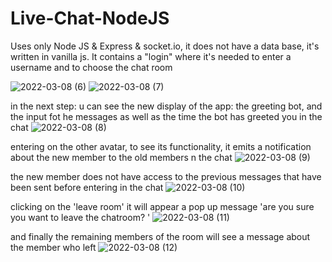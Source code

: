 # Live-Chat-NodeJS

Uses only Node JS & Express & socket.io, it does not have a data base, it's written in vanilla js. It contains a "login" where it's needed to enter a username and to choose the chat room

![2022-03-08 (6)](https://user-images.githubusercontent.com/71931876/157219222-af7cb5cc-a10b-4080-bca3-ef15a838a3fd.png)
![2022-03-08 (7)](https://user-images.githubusercontent.com/71931876/157219230-2a89ec24-41f5-463d-a2eb-99f9b5d8e03f.png)

in the next step: u can see the new display of the app: the greeting bot, and the input fot he messages as well as the time the bot has greeted you in the chat
![2022-03-08 (8)](https://user-images.githubusercontent.com/71931876/157219491-3cba339d-a617-481d-a0e7-e49cd4c5d9b8.png)

entering on the other avatar, to see its functionality, it emits a notification about the new member to the old members n the chat
![2022-03-08 (9)](https://user-images.githubusercontent.com/71931876/157219716-a7ca936c-4f75-4868-b0b5-5a166342d091.png)

the new member does not have access to the previous messages that have been sent before entering in the chat
![2022-03-08 (10)](https://user-images.githubusercontent.com/71931876/157219861-1acd7460-60e7-4e18-b564-a1e21c9d3b5b.png)

clicking on the 'leave room' it will appear a pop up message 'are you sure you want to leave the chatroom? '
![2022-03-08 (11)](https://user-images.githubusercontent.com/71931876/157220036-099a4dd8-24f0-468e-9982-367e7b2177c6.png)

and finally the remaining members of the room will see a message about the member who left
![2022-03-08 (12)](https://user-images.githubusercontent.com/71931876/157220170-0c205c83-b66d-4849-9112-003af5eb3501.png)
